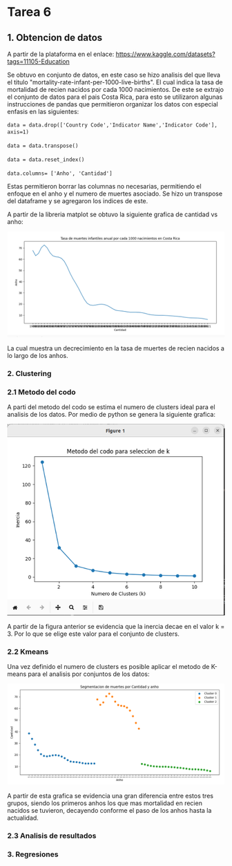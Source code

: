 # Tarea 6

## 1. Obtencion de datos

A partir de la plataforma en el enlace: https://www.kaggle.com/datasets?tags=11105-Education

Se obtuvo en conjunto de datos, en este caso se hizo analisis del que lleva el titulo "mortality-rate-infant-per-1000-live-births". El cual indica la tasa de mortalidad de recien nacidos por cada 1000 nacimientos. De este se extrajo el conjunto de datos para el pais Costa Rica, para esto se utilizaron algunas instrucciones de pandas que permitieron organizar los datos con especial enfasis en las siguientes:

```"bash"
data = data.drop(['Country Code','Indicator Name','Indicator Code'], axis=1)

data = data.transpose()

data = data.reset_index()

data.columns= ['Anho', 'Cantidad']
```
Estas permitieron borrar las columnas no necesarias, permitiendo el enfoque en el anho y el numero de muertes asociado. Se hizo un transpose del dataframe y se agregaron los indices de este.

A partir de la libreria matplot se obtuvo la siguiente grafica de cantidad vs anho:


![Grafica inicial](figures/Graf.PNG)

La cual muestra un decrecimiento en la tasa de muertes de recien nacidos a lo largo de los anhos.

### 2. Clustering

### 2.1 Metodo del codo

A parti del metodo del codo se estima el numero de clusters ideal para el analisis de los datos. Por medio de python se genera la siguiente grafica:

![Codo](figures/Codo.PNG)

A partir de la figura anterior se evidencia que la inercia decae en el valor k = 3. Por lo que se elige este valor para el conjunto de clusters.

### 2.2 Kmeans

Una vez definido el numero de clusters es posible aplicar el metodo de K-means para el analisis por conjuntos de los datos:

![Kmeans](figures/Kmeans.PNG)

A partir de esta grafica se evidencia una gran diferencia entre estos tres grupos, siendo los primeros anhos los que mas mortalidad en recien nacidos se tuvieron, decayendo conforme el paso de los anhos hasta la actualidad.

### 2.3 Analisis de resultados



### 3. Regresiones


